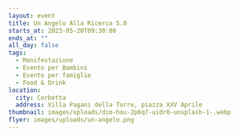 ```yaml
---
layout: event
title: Un Angelo Alla Ricerca 5.0
starts_at: 2023-05-20T09:30:00
ends_at: ""
all_day: false
tags:
  - Manifestazione
  - Evento per Bambini
  - Evento per famiglie
  - Food & Drink
location:
  city: Corbetta
  address: Villa Pagani della Torre, piazza XXV Aprile
thumbnail: images/uploads/dim-hou-2p6q7-uidr0-unsplash-1-.webp
flyer: images/uploads/un-angelo.png
---
```

